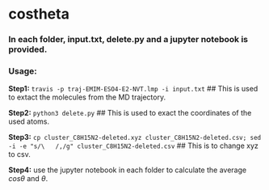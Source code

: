 # costheta

### In each folder, input.txt, delete.py and a jupyter notebook is provided.

### Usage:
**Step1:** `travis -p traj-EMIM-ESO4-E2-NVT.lmp -i input.txt` ## This is used to extact the molecules from the MD trajectory.

**Step2:** `python3 delete.py` ## This is used to exact the coordinates of the used atoms.

**Step3:** `cp cluster_C8H15N2-deleted.xyz cluster_C8H15N2-deleted.csv; sed -i -e "s/\   /,/g" cluster_C8H15N2-deleted.csv` ## This is to change xyz to csv. 

**Step4:** use the jupyter notebook in each folder to calculate the average $cos\theta$ and $\theta$.


